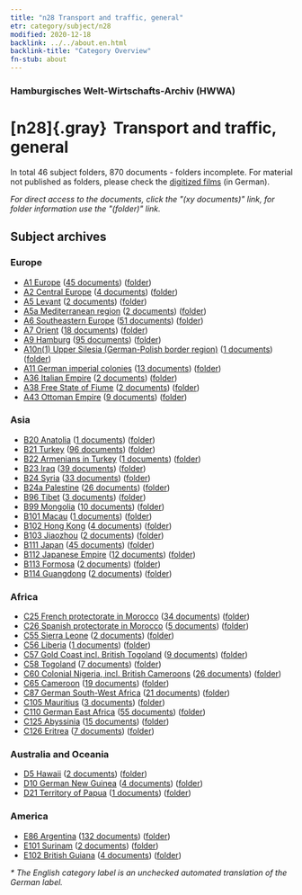 ```yaml
---
title: "n28 Transport and traffic, general"
etr: category/subject/n28
modified: 2020-12-18
backlink: ../../about.en.html
backlink-title: "Category Overview"
fn-stub: about
---
```


### Hamburgisches Welt-Wirtschafts-Archiv (HWWA)
# [n28]{.gray}&#8201; Transport and traffic, general&#160; 





In total 46 subject folders, 870 documents - folders incomplete.
For material not published as folders, please check the [digitized films](/film/h1_sh) (in German).

_For direct access to the documents, click the "(xy documents)" link, for folder information use the "(folder)" link._

## Subject archives



### Europe

- [A1 Europe](../../../geo/about.en.html#A1) (<a href="https://dfg-viewer.de/show/?tx_dlf[id]=https://pm20.zbw.eu/mets/sh/1408xx/140892/1455xx/145509/public.mets.en.xml" target="_blank">45 documents</a>) ([folder](http://purl.org/pressemappe20/folder/sh/140892,145509))
- [A2 Central Europe](../../../geo/about.en.html#A2) (<a href="https://dfg-viewer.de/show/?tx_dlf[id]=https://pm20.zbw.eu/mets/sh/1408xx/140895/1455xx/145509/public.mets.en.xml" target="_blank">4 documents</a>) ([folder](http://purl.org/pressemappe20/folder/sh/140895,145509))
- [A5 Levant](../../../geo/about.en.html#A5) (<a href="https://dfg-viewer.de/show/?tx_dlf[id]=https://pm20.zbw.eu/mets/sh/1408xx/140898/1455xx/145509/public.mets.en.xml" target="_blank">2 documents</a>) ([folder](http://purl.org/pressemappe20/folder/sh/140898,145509))
- [A5a Mediterranean region](../../../geo/about.en.html#A5a) (<a href="https://dfg-viewer.de/show/?tx_dlf[id]=https://pm20.zbw.eu/mets/sh/1408xx/140899/1455xx/145509/public.mets.en.xml" target="_blank">2 documents</a>) ([folder](http://purl.org/pressemappe20/folder/sh/140899,145509))
- [A6 Southeastern Europe](../../../geo/about.en.html#A6) (<a href="https://dfg-viewer.de/show/?tx_dlf[id]=https://pm20.zbw.eu/mets/sh/1409xx/140900/1455xx/145509/public.mets.en.xml" target="_blank">51 documents</a>) ([folder](http://purl.org/pressemappe20/folder/sh/140900,145509))
- [A7 Orient](../../../geo/about.en.html#A7) (<a href="https://dfg-viewer.de/show/?tx_dlf[id]=https://pm20.zbw.eu/mets/sh/1409xx/140902/1455xx/145509/public.mets.en.xml" target="_blank">18 documents</a>) ([folder](http://purl.org/pressemappe20/folder/sh/140902,145509))
- [A9 Hamburg](../../../geo/about.en.html#A9) (<a href="https://dfg-viewer.de/show/?tx_dlf[id]=https://pm20.zbw.eu/mets/sh/1409xx/140905/1455xx/145509/public.mets.en.xml" target="_blank">95 documents</a>) ([folder](http://purl.org/pressemappe20/folder/sh/140905,145509))
- [A10n(1) Upper Silesia (German-Polish border region)](../../../geo/about.en.html#A10n(1)) (<a href="https://dfg-viewer.de/show/?tx_dlf[id]=https://pm20.zbw.eu/mets/sh/1409xx/140948/1455xx/145509/public.mets.en.xml" target="_blank">1 documents</a>) ([folder](http://purl.org/pressemappe20/folder/sh/140948,145509))
- [A11 German imperial colonies](../../../geo/about.en.html#A11) (<a href="https://dfg-viewer.de/show/?tx_dlf[id]=https://pm20.zbw.eu/mets/sh/1409xx/140960/1455xx/145509/public.mets.en.xml" target="_blank">13 documents</a>) ([folder](http://purl.org/pressemappe20/folder/sh/140960,145509))
- [A36 Italian Empire](../../../geo/about.en.html#A36) (<a href="https://dfg-viewer.de/show/?tx_dlf[id]=https://pm20.zbw.eu/mets/sh/1410xx/141012/1455xx/145509/public.mets.en.xml" target="_blank">2 documents</a>) ([folder](http://purl.org/pressemappe20/folder/sh/141012,145509))
- [A38 Free State of Fiume](../../../geo/about.en.html#A38) (<a href="https://dfg-viewer.de/show/?tx_dlf[id]=https://pm20.zbw.eu/mets/sh/1410xx/141014/1455xx/145509/public.mets.en.xml" target="_blank">2 documents</a>) ([folder](http://purl.org/pressemappe20/folder/sh/141014,145509))
- [A43 Ottoman Empire](../../../geo/about.en.html#A43) (<a href="https://dfg-viewer.de/show/?tx_dlf[id]=https://pm20.zbw.eu/mets/sh/1410xx/141034/1455xx/145509/public.mets.en.xml" target="_blank">9 documents</a>) ([folder](http://purl.org/pressemappe20/folder/sh/141034,145509))

### Asia

- [B20 Anatolia](../../../geo/about.en.html#B20) (<a href="https://dfg-viewer.de/show/?tx_dlf[id]=https://pm20.zbw.eu/mets/sh/1411xx/141108/1455xx/145509/public.mets.en.xml" target="_blank">1 documents</a>) ([folder](http://purl.org/pressemappe20/folder/sh/141108,145509))
- [B21 Turkey](../../../geo/about.en.html#B21) (<a href="https://dfg-viewer.de/show/?tx_dlf[id]=https://pm20.zbw.eu/mets/sh/1411xx/141111/1455xx/145509/public.mets.en.xml" target="_blank">96 documents</a>) ([folder](http://purl.org/pressemappe20/folder/sh/141111,145509))
- [B22 Armenians in Turkey](../../../geo/about.en.html#B22) (<a href="https://dfg-viewer.de/show/?tx_dlf[id]=https://pm20.zbw.eu/mets/sh/1411xx/141112/1455xx/145509/public.mets.en.xml" target="_blank">1 documents</a>) ([folder](http://purl.org/pressemappe20/folder/sh/141112,145509))
- [B23 Iraq](../../../geo/about.en.html#B23) (<a href="https://dfg-viewer.de/show/?tx_dlf[id]=https://pm20.zbw.eu/mets/sh/1411xx/141113/1455xx/145509/public.mets.en.xml" target="_blank">39 documents</a>) ([folder](http://purl.org/pressemappe20/folder/sh/141113,145509))
- [B24 Syria](../../../geo/about.en.html#B24) (<a href="https://dfg-viewer.de/show/?tx_dlf[id]=https://pm20.zbw.eu/mets/sh/1411xx/141114/1455xx/145509/public.mets.en.xml" target="_blank">33 documents</a>) ([folder](http://purl.org/pressemappe20/folder/sh/141114,145509))
- [B24a Palestine](../../../geo/about.en.html#B24a) (<a href="https://dfg-viewer.de/show/?tx_dlf[id]=https://pm20.zbw.eu/mets/sh/1411xx/141115/1455xx/145509/public.mets.en.xml" target="_blank">26 documents</a>) ([folder](http://purl.org/pressemappe20/folder/sh/141115,145509))
- [B96 Tibet](../../../geo/about.en.html#B96) (<a href="https://dfg-viewer.de/show/?tx_dlf[id]=https://pm20.zbw.eu/mets/sh/1412xx/141259/1455xx/145509/public.mets.en.xml" target="_blank">3 documents</a>) ([folder](http://purl.org/pressemappe20/folder/sh/141259,145509))
- [B99 Mongolia](../../../geo/about.en.html#B99) (<a href="https://dfg-viewer.de/show/?tx_dlf[id]=https://pm20.zbw.eu/mets/sh/1412xx/141261/1455xx/145509/public.mets.en.xml" target="_blank">10 documents</a>) ([folder](http://purl.org/pressemappe20/folder/sh/141261,145509))
- [B101 Macau](../../../geo/about.en.html#B101) (<a href="https://dfg-viewer.de/show/?tx_dlf[id]=https://pm20.zbw.eu/mets/sh/1412xx/141267/1455xx/145509/public.mets.en.xml" target="_blank">1 documents</a>) ([folder](http://purl.org/pressemappe20/folder/sh/141267,145509))
- [B102 Hong Kong](../../../geo/about.en.html#B102) (<a href="https://dfg-viewer.de/show/?tx_dlf[id]=https://pm20.zbw.eu/mets/sh/1412xx/141268/1455xx/145509/public.mets.en.xml" target="_blank">4 documents</a>) ([folder](http://purl.org/pressemappe20/folder/sh/141268,145509))
- [B103 Jiaozhou](../../../geo/about.en.html#B103) (<a href="https://dfg-viewer.de/show/?tx_dlf[id]=https://pm20.zbw.eu/mets/sh/1261xx/126163/1455xx/145509/public.mets.en.xml" target="_blank">2 documents</a>) ([folder](http://purl.org/pressemappe20/folder/sh/126163,145509))
- [B111 Japan](../../../geo/about.en.html#B111) (<a href="https://dfg-viewer.de/show/?tx_dlf[id]=https://pm20.zbw.eu/mets/sh/1412xx/141272/1455xx/145509/public.mets.en.xml" target="_blank">45 documents</a>) ([folder](http://purl.org/pressemappe20/folder/sh/141272,145509))
- [B112 Japanese Empire](../../../geo/about.en.html#B112) (<a href="https://dfg-viewer.de/show/?tx_dlf[id]=https://pm20.zbw.eu/mets/sh/1412xx/141273/1455xx/145509/public.mets.en.xml" target="_blank">12 documents</a>) ([folder](http://purl.org/pressemappe20/folder/sh/141273,145509))
- [B113 Formosa](../../../geo/about.en.html#B113) (<a href="https://dfg-viewer.de/show/?tx_dlf[id]=https://pm20.zbw.eu/mets/sh/1412xx/141274/1455xx/145509/public.mets.en.xml" target="_blank">2 documents</a>) ([folder](http://purl.org/pressemappe20/folder/sh/141274,145509))
- [B114 Guangdong](../../../geo/about.en.html#B114) (<a href="https://dfg-viewer.de/show/?tx_dlf[id]=https://pm20.zbw.eu/mets/sh/1412xx/141275/1455xx/145509/public.mets.en.xml" target="_blank">2 documents</a>) ([folder](http://purl.org/pressemappe20/folder/sh/141275,145509))

### Africa

- [C25 French protectorate in Morocco](../../../geo/about.en.html#C25) (<a href="https://dfg-viewer.de/show/?tx_dlf[id]=https://pm20.zbw.eu/mets/sh/1413xx/141358/1455xx/145509/public.mets.en.xml" target="_blank">34 documents</a>) ([folder](http://purl.org/pressemappe20/folder/sh/141358,145509))
- [C26 Spanish protectorate in Morocco](../../../geo/about.en.html#C26) (<a href="https://dfg-viewer.de/show/?tx_dlf[id]=https://pm20.zbw.eu/mets/sh/1413xx/141359/1455xx/145509/public.mets.en.xml" target="_blank">5 documents</a>) ([folder](http://purl.org/pressemappe20/folder/sh/141359,145509))
- [C55 Sierra Leone](../../../geo/about.en.html#C55) (<a href="https://dfg-viewer.de/show/?tx_dlf[id]=https://pm20.zbw.eu/mets/sh/1414xx/141404/1455xx/145509/public.mets.en.xml" target="_blank">2 documents</a>) ([folder](http://purl.org/pressemappe20/folder/sh/141404,145509))
- [C56 Liberia](../../../geo/about.en.html#C56) (<a href="https://dfg-viewer.de/show/?tx_dlf[id]=https://pm20.zbw.eu/mets/sh/1414xx/141405/1455xx/145509/public.mets.en.xml" target="_blank">1 documents</a>) ([folder](http://purl.org/pressemappe20/folder/sh/141405,145509))
- [C57 Gold Coast incl. British Togoland](../../../geo/about.en.html#C57) (<a href="https://dfg-viewer.de/show/?tx_dlf[id]=https://pm20.zbw.eu/mets/sh/1414xx/141406/1455xx/145509/public.mets.en.xml" target="_blank">9 documents</a>) ([folder](http://purl.org/pressemappe20/folder/sh/141406,145509))
- [C58 Togoland](../../../geo/about.en.html#C58) (<a href="https://dfg-viewer.de/show/?tx_dlf[id]=https://pm20.zbw.eu/mets/sh/1414xx/141408/1455xx/145509/public.mets.en.xml" target="_blank">7 documents</a>) ([folder](http://purl.org/pressemappe20/folder/sh/141408,145509))
- [C60 Colonial Nigeria, incl. British Cameroons](../../../geo/about.en.html#C60) (<a href="https://dfg-viewer.de/show/?tx_dlf[id]=https://pm20.zbw.eu/mets/sh/1414xx/141409/1455xx/145509/public.mets.en.xml" target="_blank">26 documents</a>) ([folder](http://purl.org/pressemappe20/folder/sh/141409,145509))
- [C65 Cameroon](../../../geo/about.en.html#C65) (<a href="https://dfg-viewer.de/show/?tx_dlf[id]=https://pm20.zbw.eu/mets/sh/1414xx/141410/1455xx/145509/public.mets.en.xml" target="_blank">19 documents</a>) ([folder](http://purl.org/pressemappe20/folder/sh/141410,145509))
- [C87 German South-West Africa](../../../geo/about.en.html#C87) (<a href="https://dfg-viewer.de/show/?tx_dlf[id]=https://pm20.zbw.eu/mets/sh/1414xx/141450/1455xx/145509/public.mets.en.xml" target="_blank">21 documents</a>) ([folder](http://purl.org/pressemappe20/folder/sh/141450,145509))
- [C105 Mauritius](../../../geo/about.en.html#C105) (<a href="https://dfg-viewer.de/show/?tx_dlf[id]=https://pm20.zbw.eu/mets/sh/1414xx/141469/1455xx/145509/public.mets.en.xml" target="_blank">3 documents</a>) ([folder](http://purl.org/pressemappe20/folder/sh/141469,145509))
- [C110 German East Africa](../../../geo/about.en.html#C110) (<a href="https://dfg-viewer.de/show/?tx_dlf[id]=https://pm20.zbw.eu/mets/sh/1414xx/141471/1455xx/145509/public.mets.en.xml" target="_blank">55 documents</a>) ([folder](http://purl.org/pressemappe20/folder/sh/141471,145509))
- [C125 Abyssinia](../../../geo/about.en.html#C125) (<a href="https://dfg-viewer.de/show/?tx_dlf[id]=https://pm20.zbw.eu/mets/sh/1414xx/141482/1455xx/145509/public.mets.en.xml" target="_blank">15 documents</a>) ([folder](http://purl.org/pressemappe20/folder/sh/141482,145509))
- [C126 Eritrea](../../../geo/about.en.html#C126) (<a href="https://dfg-viewer.de/show/?tx_dlf[id]=https://pm20.zbw.eu/mets/sh/1414xx/141483/1455xx/145509/public.mets.en.xml" target="_blank">7 documents</a>) ([folder](http://purl.org/pressemappe20/folder/sh/141483,145509))

### Australia and Oceania

- [D5 Hawaii](../../../geo/about.en.html#D5) (<a href="https://dfg-viewer.de/show/?tx_dlf[id]=https://pm20.zbw.eu/mets/sh/1415xx/141595/1455xx/145509/public.mets.en.xml" target="_blank">2 documents</a>) ([folder](http://purl.org/pressemappe20/folder/sh/141595,145509))
- [D10 German New Guinea](../../../geo/about.en.html#D10) (<a href="https://dfg-viewer.de/show/?tx_dlf[id]=https://pm20.zbw.eu/mets/sh/1416xx/141601/1455xx/145509/public.mets.en.xml" target="_blank">4 documents</a>) ([folder](http://purl.org/pressemappe20/folder/sh/141601,145509))
- [D21 Territory of Papua](../../../geo/about.en.html#D21) (<a href="https://dfg-viewer.de/show/?tx_dlf[id]=https://pm20.zbw.eu/mets/sh/1416xx/141620/1455xx/145509/public.mets.en.xml" target="_blank">1 documents</a>) ([folder](http://purl.org/pressemappe20/folder/sh/141620,145509))

### America

- [E86 Argentina](../../../geo/about.en.html#E86) (<a href="https://dfg-viewer.de/show/?tx_dlf[id]=https://pm20.zbw.eu/mets/sh/1416xx/141692/1455xx/145509/public.mets.en.xml" target="_blank">132 documents</a>) ([folder](http://purl.org/pressemappe20/folder/sh/141692,145509))
- [E101 Surinam](../../../geo/about.en.html#E101) (<a href="https://dfg-viewer.de/show/?tx_dlf[id]=https://pm20.zbw.eu/mets/sh/1416xx/141699/1455xx/145509/public.mets.en.xml" target="_blank">2 documents</a>) ([folder](http://purl.org/pressemappe20/folder/sh/141699,145509))
- [E102 British Guiana](../../../geo/about.en.html#E102) (<a href="https://dfg-viewer.de/show/?tx_dlf[id]=https://pm20.zbw.eu/mets/sh/1417xx/141700/1455xx/145509/public.mets.en.xml" target="_blank">4 documents</a>) ([folder](http://purl.org/pressemappe20/folder/sh/141700,145509))


_* The English category label is an unchecked automated translation of the German label._


